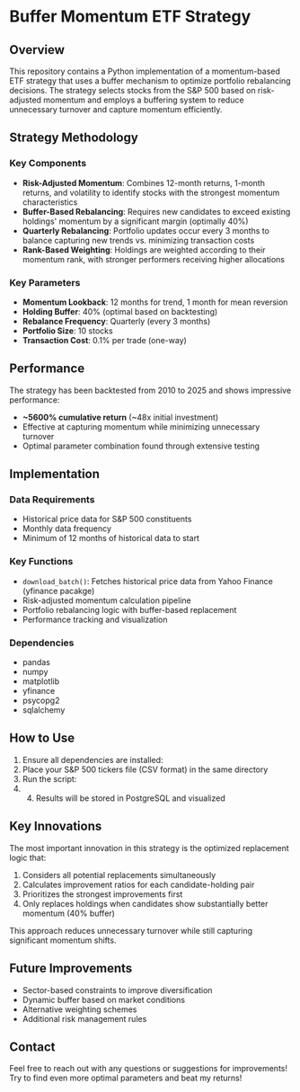 # Buffer Momentum ETF Strategy

## Overview
This repository contains a Python implementation of a momentum-based ETF strategy that uses a buffer mechanism to optimize portfolio rebalancing decisions. The strategy selects stocks from the S&P 500 based on risk-adjusted momentum and employs a buffering system to reduce unnecessary turnover and capture momentum efficiently.

## Strategy Methodology

### Key Components
- **Risk-Adjusted Momentum**: Combines 12-month returns, 1-month returns, and volatility to identify stocks with the strongest momentum characteristics
- **Buffer-Based Rebalancing**: Requires new candidates to exceed existing holdings' momentum by a significant margin (optimally 40%)
- **Quarterly Rebalancing**: Portfolio updates occur every 3 months to balance capturing new trends vs. minimizing transaction costs
- **Rank-Based Weighting**: Holdings are weighted according to their momentum rank, with stronger performers receiving higher allocations

### Key Parameters
- **Momentum Lookback**: 12 months for trend, 1 month for mean reversion
- **Holding Buffer**: 40% (optimal based on backtesting)
- **Rebalance Frequency**: Quarterly (every 3 months)
- **Portfolio Size**: 10 stocks
- **Transaction Cost**: 0.1% per trade (one-way)

## Performance
The strategy has been backtested from 2010 to 2025 and shows impressive performance:
- **~5600% cumulative return** (~48x initial investment)
- Effective at capturing momentum while minimizing unnecessary turnover
- Optimal parameter combination found through extensive testing

## Implementation

### Data Requirements
- Historical price data for S&P 500 constituents
- Monthly data frequency
- Minimum of 12 months of historical data to start

### Key Functions
- `download_batch()`: Fetches historical price data from Yahoo Finance (yfinance pacakge)
- Risk-adjusted momentum calculation pipeline
- Portfolio rebalancing logic with buffer-based replacement
- Performance tracking and visualization

### Dependencies
- pandas
- numpy
- matplotlib
- yfinance
- psycopg2
- sqlalchemy

## How to Use

1. Ensure all dependencies are installed:
2. Place your S&P 500 tickers file (CSV format) in the same directory
3. Run the script:
4. 4. Results will be stored in PostgreSQL and visualized

## Key Innovations

The most important innovation in this strategy is the optimized replacement logic that:
1. Considers all potential replacements simultaneously
2. Calculates improvement ratios for each candidate-holding pair
3. Prioritizes the strongest improvements first
4. Only replaces holdings when candidates show substantially better momentum (40% buffer)

This approach reduces unnecessary turnover while still capturing significant momentum shifts.

## Future Improvements
- Sector-based constraints to improve diversification
- Dynamic buffer based on market conditions
- Alternative weighting schemes
- Additional risk management rules

## Contact
Feel free to reach out with any questions or suggestions for improvements! Try to find even more optimal parameters and beat my returns!
